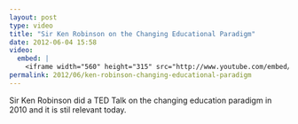 ```yaml
---
layout: post
type: video
title: "Sir Ken Robinson on the Changing Educational Paradigm"
date: 2012-06-04 15:58
video: 
  embed: |
    <iframe width="560" height="315" src="http://www.youtube.com/embed/zDZFcDGpL4U" frameborder="0" allowfullscreen></iframe>
permalink: 2012/06/ken-robinson-changing-educational-paradigm
---
```


Sir Ken Robinson did a TED Talk on the changing education paradigm in 2010 and it is stil relevant today.
